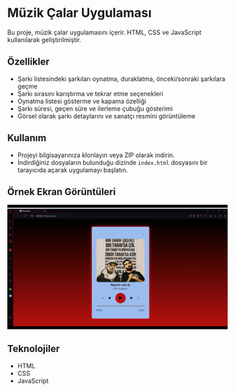 # Müzik Çalar Uygulaması

Bu proje, müzik çalar uygulamasını içerir. HTML, CSS ve JavaScript kullanılarak geliştirilmiştir.

## Özellikler

- Şarkı listesindeki şarkıları oynatma, duraklatma, önceki/sonraki şarkılara geçme
- Şarkı sırasını karıştırma ve tekrar etme seçenekleri
- Oynatma listesi gösterme ve kapama özelliği
- Şarkı süresi, geçen süre ve ilerleme çubuğu gösterimi
- Görsel olarak şarkı detaylarını ve sanatçı resmini görüntüleme

## Kullanım

- Projeyi bilgisayarınıza klonlayın veya ZIP olarak indirin.
- İndirdiğiniz dosyaların bulunduğu dizinde `index.html` dosyasını bir tarayıcıda açarak uygulamayı başlatın.

## Örnek Ekran Görüntüleri

![](img\mp3.gif)

## Teknolojiler

- HTML
- CSS
- JavaScript
